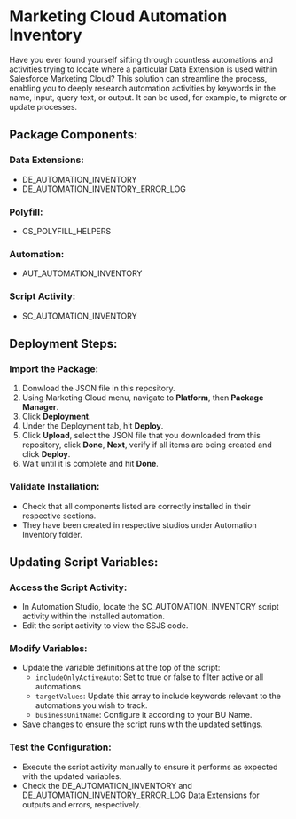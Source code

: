 # Marketing Cloud Automation Inventory

Have you ever found yourself sifting through countless automations and activities trying to locate where a particular Data Extension is used within Salesforce Marketing Cloud? 
This solution can streamline the process, enabling you to deeply research automation activities by keywords in the name, input, query text, or output. It can be used, for example, to migrate or update processes.

## Package Components:
### Data Extensions:
- DE_AUTOMATION_INVENTORY
- DE_AUTOMATION_INVENTORY_ERROR_LOG

### Polyfill:
- CS_POLYFILL_HELPERS

### Automation:
- AUT_AUTOMATION_INVENTORY

### Script Activity:
- SC_AUTOMATION_INVENTORY

## Deployment Steps:
### Import the Package:
1. Donwload the JSON file in this repository.
2. Using Marketing Cloud menu, navigate to **Platform**, then **Package Manager**.
3. Click **Deployment**.
4. Under the Deployment tab, hit **Deploy**.
5. Click **Upload**, select the JSON file that you downloaded from this repository, click **Done**, **Next**, verify if all items are being created and click **Deploy**.
6. Wait until it is complete and hit **Done**.

### Validate Installation:
- Check that all components listed are correctly installed in their respective sections.
- They have been created in respective studios under Automation Inventory folder.

## Updating Script Variables:
### Access the Script Activity:
- In Automation Studio, locate the SC_AUTOMATION_INVENTORY script activity within the installed automation.
- Edit the script activity to view the SSJS code.

### Modify Variables:
- Update the variable definitions at the top of the script:
  - `includeOnlyActiveAuto`: Set to true or false to filter active or all automations.
  - `targetValues`: Update this array to include keywords relevant to the automations you wish to track.
  - `businessUnitName`: Configure it according to your BU Name.
- Save changes to ensure the script runs with the updated settings.

### Test the Configuration:
- Execute the script activity manually to ensure it performs as expected with the updated variables.
- Check the DE_AUTOMATION_INVENTORY and DE_AUTOMATION_INVENTORY_ERROR_LOG Data Extensions for outputs and errors, respectively.
